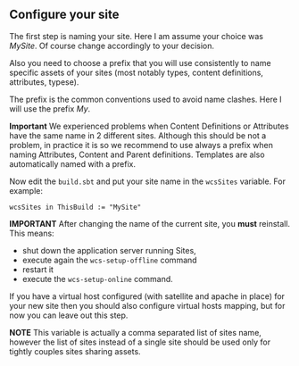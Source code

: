 ## Configure your site

The first step is naming your site. Here I am assume your choice was *MySite*. Of course change accordingly to your decision.

Also you need to choose a prefix that you will use consistently to name specific assets of your sites (most notably  types, content definitions, attributes, typese). 

The prefix is the common conventions used to avoid name clashes. Here I will use the prefix *My*.

**Important** We experienced problems when Content Definitions or Attributes have the same name in 2 different sites. Although this should be not a problem, in practice it is so we recommend to use always a prefix when naming Attributes, Content and Parent definitions. Templates are also automatically named with a prefix.

Now edit the `build.sbt` and put your site name in the `wcsSites` variable. For example:

``
wcsSites in ThisBuild := "MySite"
``

**IMPORTANT** After changing the name of the current site, you **must** reinstall. This means:

- shut down the application server running Sites,
- execute again the ``wcs-setup-offline`` command
- restart it  
- execute the ``wcs-setup-online`` command.

If you have a virtual host configured (with satellite and apache in place) for your new site then you should also configure virtual hosts mapping, but for now you can leave out this step.


**NOTE** This variable is actually a comma separated list of sites name, however the list of sites instead of a single site should be used only for tightly couples sites sharing assets.

